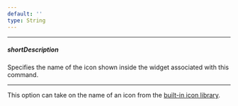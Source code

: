 ```yaml
---
default: ''
type: String
---
```

---
##### shortDescription
Specifies the name of the icon shown inside the widget associated with this command.

---
This option can take on the name of an icon from the [built-in icon library](/concepts/60%20Themes/30%20Icon%20Library '/Documentation/Guide/Themes/Icon_Library/').